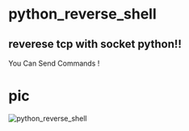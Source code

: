 # python_reverse_shell
## reverese tcp with socket python!!

You Can Send Commands !

# pic

![python_reverse_shell](https://www.yeahhub.com/wp-content/uploads/2018/01/reverse-shell-yeahhub-tutorial.png)
